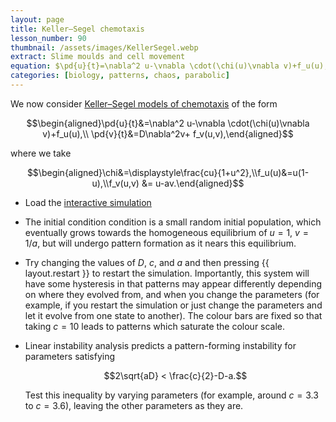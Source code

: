 ```yaml
---
layout: page
title: Keller–Segel chemotaxis
lesson_number: 90
thumbnail: /assets/images/KellerSegel.webp
extract: Slime moulds and cell movement
equation: $\pd{u}{t}=\nabla^2 u-\vnabla \cdot(\chi(u)\vnabla v)+f_u(u),$ $\pd{v}{t}=D\nabla^2v+ f_v(u,v)$
categories: [biology, patterns, chaos, parabolic]
---
```

We now consider [Keller–Segel models of chemotaxis](https://en.wikipedia.org/wiki/Chemotaxis#Mathematical_models) of the form

$$\begin{aligned}\pd{u}{t}&=\nabla^2 u-\vnabla \cdot(\chi(u)\vnabla v)+f_u(u),\\ \pd{v}{t}&=D\nabla^2v+ f_v(u,v),\end{aligned}$$

where we take

$$\begin{aligned}\chi&=\displaystyle\frac{cu}{1+u^2},\\f_u(u)&=u(1-u),\\f_v(u,v) &= u-av.\end{aligned}$$

* Load the [interactive simulation](/sim/?preset=KellerSegel)

* The initial condition condition is a small random initial population, which eventually grows towards the homogeneous equilibrium of $u=1$, $v=1/a$, but will undergo pattern formation as it nears this equilibrium.

* Try changing the values of $D$, $c$, and $a$ and then pressing {{ layout.restart }} to restart the simulation. Importantly, this system will have some hysteresis in that patterns may appear differently depending on where they evolved from, and when you change the parameters (for example, if you restart the simulation or just change the parameters and let it evolve from one state to another). The colour bars are fixed so that taking $c=10$ leads to patterns which saturate the colour scale.

* Linear instability analysis predicts a pattern-forming instability for parameters satisfying

    $$2\sqrt{aD} < \frac{c}{2}-D-a.$$

    Test this inequality by varying parameters (for example, around $c = 3.3$ to $c=3.6$), leaving the other parameters as they are.
